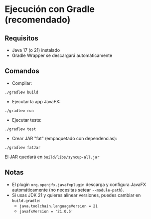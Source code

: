 # Ejecución con Gradle (recomendado)

## Requisitos
- Java 17 (o 21) instalado
- Gradle Wrapper se descargará automáticamente

## Comandos

- Compilar:
```
./gradlew build
```

- Ejecutar la app JavaFX:
```
./gradlew run
```

- Ejecutar tests:
```
./gradlew test
```

- Crear JAR "fat" (empaquetado con dependencias):
```
./gradlew fatJar
```
El JAR quedará en `build/libs/syncup-all.jar`

## Notas
- El plugin `org.openjfx.javafxplugin` descarga y configura JavaFX automáticamente (no necesitas setear `--module-path`).
- Si usas JDK 21 y quieres alinear versiones, puedes cambiar en `build.gradle`:
  - `java.toolchain.languageVersion = 21`
  - `javafxVersion = '21.0.5'`
